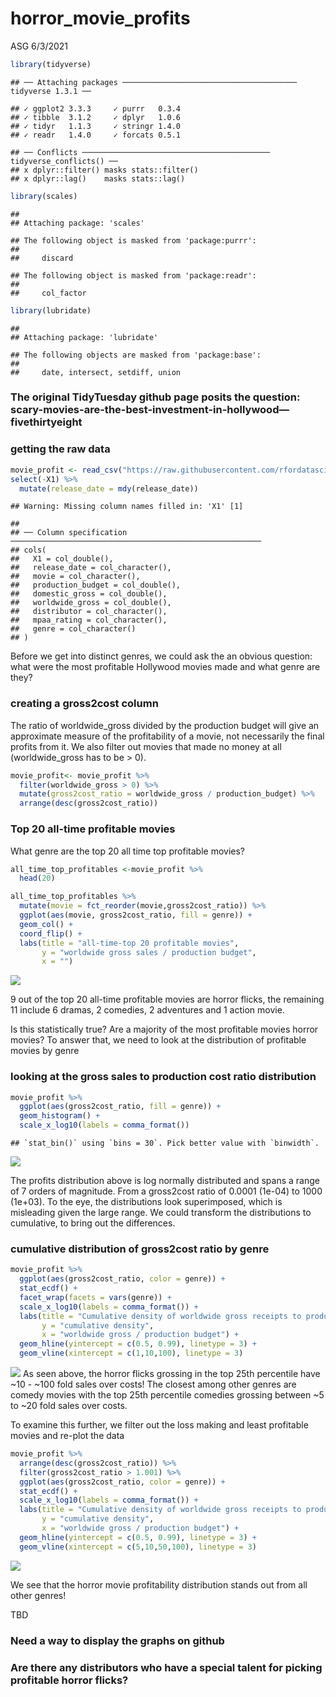 horror\_movie\_profits
================
ASG
6/3/2021

``` r
library(tidyverse)
```

    ## ── Attaching packages ─────────────────────────────────────── tidyverse 1.3.1 ──

    ## ✓ ggplot2 3.3.3     ✓ purrr   0.3.4
    ## ✓ tibble  3.1.2     ✓ dplyr   1.0.6
    ## ✓ tidyr   1.1.3     ✓ stringr 1.4.0
    ## ✓ readr   1.4.0     ✓ forcats 0.5.1

    ## ── Conflicts ────────────────────────────────────────── tidyverse_conflicts() ──
    ## x dplyr::filter() masks stats::filter()
    ## x dplyr::lag()    masks stats::lag()

``` r
library(scales)
```

    ## 
    ## Attaching package: 'scales'

    ## The following object is masked from 'package:purrr':
    ## 
    ##     discard

    ## The following object is masked from 'package:readr':
    ## 
    ##     col_factor

``` r
library(lubridate)
```

    ## 
    ## Attaching package: 'lubridate'

    ## The following objects are masked from 'package:base':
    ## 
    ##     date, intersect, setdiff, union

### The original TidyTuesday github page posits the question: scary-movies-are-the-best-investment-in-hollywood—fivethirtyeight

### getting the raw data

``` r
movie_profit <- read_csv("https://raw.githubusercontent.com/rfordatascience/tidytuesday/2e9bd5a67e09b14d01f616b00f7f7e0931515d24/data/2018/2018-10-23/movie_profit.csv") %>% 
select(-X1) %>% 
  mutate(release_date = mdy(release_date))
```

    ## Warning: Missing column names filled in: 'X1' [1]

    ## 
    ## ── Column specification ────────────────────────────────────────────────────────
    ## cols(
    ##   X1 = col_double(),
    ##   release_date = col_character(),
    ##   movie = col_character(),
    ##   production_budget = col_double(),
    ##   domestic_gross = col_double(),
    ##   worldwide_gross = col_double(),
    ##   distributor = col_character(),
    ##   mpaa_rating = col_character(),
    ##   genre = col_character()
    ## )

Before we get into distinct genres, we could ask the an obvious
question: what were the most profitable Hollywood movies made and what
genre are they?

### creating a gross2cost column

The ratio of worldwide\_gross divided by the production budget will give
an approximate measure of the profitability of a movie, not necessarily
the final profits from it. We also filter out movies that made no money
at all (worldwide\_gross has to be &gt; 0).

``` r
movie_profit<- movie_profit %>%
  filter(worldwide_gross > 0) %>% 
  mutate(gross2cost_ratio = worldwide_gross / production_budget) %>% 
  arrange(desc(gross2cost_ratio))
```

### Top 20 all-time profitable movies

What genre are the top 20 all time top profitable movies?

``` r
all_time_top_profitables <-movie_profit %>% 
  head(20)
```

``` r
all_time_top_profitables %>% 
  mutate(movie = fct_reorder(movie,gross2cost_ratio)) %>% 
  ggplot(aes(movie, gross2cost_ratio, fill = genre)) + 
  geom_col() +
  coord_flip() +
  labs(title = "all-time-top 20 profitable movies",
       y = "worldwide gross sales / production budget",
       x = "")
```

![](horror_movie_profits_files/figure-gfm/unnamed-chunk-5-1.png)<!-- -->

9 out of the top 20 all-time profitable movies are horror flicks, the
remaining 11 include 6 dramas, 2 comedies, 2 adventures and 1 action
movie.

Is this statistically true? Are a majority of the most profitable movies
horror movies? To answer that, we need to look at the distribution of
profitable movies by genre

### looking at the gross sales to production cost ratio distribution

``` r
movie_profit %>% 
  ggplot(aes(gross2cost_ratio, fill = genre)) +
  geom_histogram() +
  scale_x_log10(labels = comma_format())
```

    ## `stat_bin()` using `bins = 30`. Pick better value with `binwidth`.

![](horror_movie_profits_files/figure-gfm/unnamed-chunk-6-1.png)<!-- -->

The profits distribution above is log normally distributed and spans a
range of 7 orders of magnitude. From a gross2cost ratio of 0.0001
(1e-04) to 1000 (1e+03). To the eye, the distributions look
superimposed, which is misleading given the large range. We could
transform the distributions to cumulative, to bring out the differences.

### cumulative distribution of gross2cost ratio by genre

``` r
movie_profit %>% 
  ggplot(aes(gross2cost_ratio, color = genre)) +
  stat_ecdf() +
  facet_wrap(facets = vars(genre)) +
  scale_x_log10(labels = comma_format()) +
  labs(title = "Cumulative density of worldwide gross receipts to production costs by genre",
       y = "cumulative density",
       x = "worldwide gross / production budget") +
  geom_hline(yintercept = c(0.5, 0.99), linetype = 3) +
  geom_vline(xintercept = c(1,10,100), linetype = 3)
```

![](horror_movie_profits_files/figure-gfm/unnamed-chunk-7-1.png)<!-- -->
As seen above, the horror flicks grossing in the top 25th percentile
have \~10 - \~100 fold sales over costs! The closest among other genres
are comedy movies with the top 25th percentile comedies grossing between
\~5 to \~20 fold sales over costs.

To examine this further, we filter out the loss making and least
profitable movies and re-plot the data

``` r
movie_profit %>% 
  arrange(desc(gross2cost_ratio)) %>% 
  filter(gross2cost_ratio > 1.001) %>% 
  ggplot(aes(gross2cost_ratio, color = genre)) +
  stat_ecdf() +
  scale_x_log10(labels = comma_format()) +
  labs(title = "Cumulative density of worldwide gross receipts to production costs by genre",
       y = "cumulative density",
       x = "worldwide gross / production budget") +
  geom_hline(yintercept = c(0.5, 0.99), linetype = 3) +
  geom_vline(xintercept = c(5,10,50,100), linetype = 3)
```

![](horror_movie_profits_files/figure-gfm/unnamed-chunk-8-1.png)<!-- -->

We see that the horror movie profitability distribution stands out from
all other genres!

TBD

### Need a way to display the graphs on github

### Are there any distributors who have a special talent for picking profitable horror flicks?
